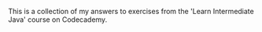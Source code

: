 This is a collection of my answers to exercises from the 'Learn Intermediate Java' course on Codecademy.
